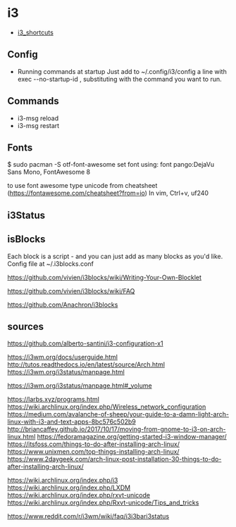 # i3

- [i3_shortcuts](./i3_shortcuts.md)

## Config
* Running commands at startup
Just add to ~/.config/i3/config a line with exec --no-startup-id <command>, substituting <command> with the command you want to run.


## Commands
- i3-msg reload
- i3-msg restart

## Fonts
$ sudo pacman -S otf-font-awesome
set font using:
font pango:DejaVu Sans Mono, FontAwesome 8

to use font awesome type unicode from cheatsheet (https://fontawesome.com/cheatsheet?from=io)
In vim, Ctrl+v, uf240

## i3Status

## isBlocks

Each block is a script - and you can just add as many blocks as you'd like.
Config file at ~/.i3blocks.conf

https://github.com/vivien/i3blocks/wiki/Writing-Your-Own-Blocklet

https://github.com/vivien/i3blocks/wiki/FAQ

https://github.com/Anachron/i3blocks


## sources
https://github.com/alberto-santini/i3-configuration-x1

https://i3wm.org/docs/userguide.html
http://tutos.readthedocs.io/en/latest/source/Arch.html
https://i3wm.org/i3status/manpage.html

https://i3wm.org/i3status/manpage.html#_volume

https://larbs.xyz/programs.html
https://wiki.archlinux.org/index.php/Wireless_network_configuration
https://medium.com/avalanche-of-sheep/your-guide-to-a-damn-light-arch-linux-with-i3-and-text-apps-8bc576c502b9
http://briancaffey.github.io/2017/10/17/moving-from-gnome-to-i3-on-arch-linux.html
https://fedoramagazine.org/getting-started-i3-window-manager/
https://itsfoss.com/things-to-do-after-installing-arch-linux/
https://www.unixmen.com/top-things-installing-arch-linux/
https://www.2daygeek.com/arch-linux-post-installation-30-things-to-do-after-installing-arch-linux/


https://wiki.archlinux.org/index.php/i3
https://wiki.archlinux.org/index.php/LXDM
https://wiki.archlinux.org/index.php/rxvt-unicode
https://wiki.archlinux.org/index.php/Rxvt-unicode/Tips_and_tricks

https://www.reddit.com/r/i3wm/wiki/faq/i3i3bari3status
